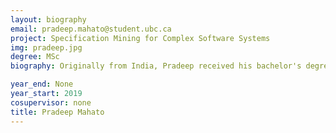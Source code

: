 ```yaml
---
layout: biography
email: pradeep.mahato@student.ubc.ca
project: Specification Mining for Complex Software Systems
img: pradeep.jpg
degree: MSc
biography: Originally from India, Pradeep received his bachelor's degree in computer engineering from the National Institute of Technology (NIT), Patna. His current research is in applying data analytics and data mining techniques for mining formal software specifications. 

year_end: None
year_start: 2019
cosupervisor: none
title: Pradeep Mahato
---
```

